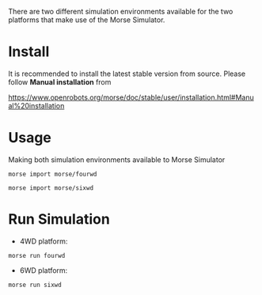 
There are two different simulation environments available for the two platforms that make use of the Morse Simulator.

# Install

It is recommended to install the latest stable version from source. Please follow **Manual installation** from

https://www.openrobots.org/morse/doc/stable/user/installation.html#Manual%20installation

# Usage

Making both simulation environments available to Morse Simulator

`morse import morse/fourwd`

`morse import morse/sixwd`

# Run Simulation

* 4WD platform:

`morse run fourwd`

* 6WD platform:

`morse run sixwd`